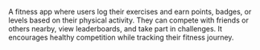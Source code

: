 A fitness app where users log their exercises and earn points, badges, or levels based on their physical activity. They can compete with friends or others nearby, view leaderboards, and take part in challenges. It encourages healthy competition while tracking their fitness journey.
